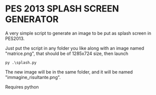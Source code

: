 # PES 2013 SPLASH SCREEN GENERATOR
A very simple script to generate an image to be put as splash screen in PES2013.

Just put the script in any folder you like along with an image named "matrice.png", that should be of 1285x724 size, then launch

    py .\splash.py

The new image will be in the same folder, and it will be named "immagine_risultante.png".

Requires python
